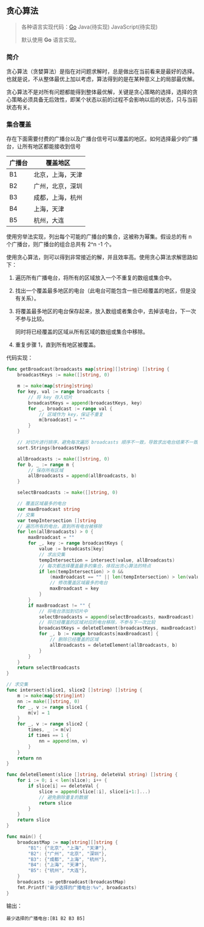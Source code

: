 ## 贪心算法

>各种语言实现代码：[Go](./golang/algorithm/greedy)   Java(待实现)   JavaScript(待实现)
>
>默认使用 **Go** 语言实现。

### 简介

贪心算法（贪婪算法）是指在对问题求解时，总是做出在当前看来是最好的选择。也就是说，不从整体最优上加以考虑，算法得到的是在某种意义上的局部最优解。

贪心算法不是对所有问题都能得到整体最优解，关键是贪心策略的选择，选择的贪心策略必须具备无后效性，即某个状态以前的过程不会影响以后的状态，只与当前状态有关。

### 集合覆盖

存在下面需要付费的广播台以及广播台信号可以覆盖的地区。如何选择最少的广播台，让所有地区都能接收到信号

| 广播台 | 覆盖地区         |
| ------ | ---------------- |
| B1     | 北京，上海，天津 |
| B2     | 广州，北京，深圳 |
| B3     | 成都，上海，杭州 |
| B4     | 上海，天津       |
| B5     | 杭州，大连       |

使用穷举法实现，列出每个可能的广播台的集合，这被称为幂集。假设总的有 n 个广播台，则广播台的组合总共有 2^n -1 个。

使用贪心算法，则可以得到非常接近的解，并且效率高。使用贪心算法求解思路如下：

1. 遍历所有广播电台，将所有的区域放入一个不重复的数组或集合中。

2. 找出一个覆盖最多地区的电台（此电台可能包含一些已经覆盖的地区，但是没有关系）。

3. 将覆盖最多地区的电台保存起来，放入数组或者集合中，去掉该电台，下一次不参与比较。

   同时将已经覆盖的区域从所有区域的数组或集合中移除。

4. 重复步骤 1，直到所有地区被覆盖。

代码实现：

```go
func getBroadcast(broadcasts map[string][]string) []string {
    broadcastKeys := make([]string, 0)

    m := make(map[string]string)
    for key, val := range broadcasts {
        // 将 key 存入切片
        broadcastKeys = append(broadcastKeys, key)
        for _, broadcast := range val {
            // 区域作为 key，保证不重复
            m[broadcast] = ""
        }
    }

    // 对切片进行排序，避免每次遍历 broadcasts 顺序不一致，导致求出电台结果不一致
    sort.Strings(broadcastKeys)

    allBroadcasts := make([]string, 0)
    for b, _ := range m {
        // 保存所有区域
        allBroadcasts = append(allBroadcasts, b)
    }

    selectBroadcasts := make([]string, 0)

    // 覆盖区域最多的电台
    var maxBroadcast string
    // 交集
    var tempIntersection []string
    // 遍历所有的电台，直到所有电台被移除
    for len(allBroadcasts) > 0 {
        maxBroadcast = ""
        for _, key := range broadcastKeys {
            value := broadcasts[key]
            // 求出交集
            tempIntersection = intersect(value, allBroadcasts)
            // 每次都选择覆盖最多的集合，体现出贪心算法的特点
            if len(tempIntersection) > 0 &&
                (maxBroadcast == "" || len(tempIntersection) > len(value)) {
                // 修改覆盖区域最多的电台
                maxBroadcast = key
            }
        }
        if maxBroadcast != "" {
            // 将电台添加到切片中
            selectBroadcasts = append(selectBroadcasts, maxBroadcast)
            // 将已经覆盖的区域对应的电台移除，不参与下一次比较
            broadcastKeys = deleteElement(broadcastKeys, maxBroadcast)
            for _, b := range broadcasts[maxBroadcast] {
                // 删除已经覆盖的区域
                allBroadcasts = deleteElement(allBroadcasts, b)
            }
        }
    }
    return selectBroadcasts
}

// 求交集
func intersect(slice1, slice2 []string) []string {
    m := make(map[string]int)
    nn := make([]string, 0)
    for _, v := range slice1 {
        m[v] = 1
    }
    for _, v := range slice2 {
        times, _ := m[v]
        if times == 1 {
            nn = append(nn, v)
        }
    }
    return nn
}

func deleteElement(slice []string, deleteVal string) []string {
    for i := 0; i < len(slice); i++ {
        if slice[i] == deleteVal {
            slice = append(slice[:i], slice[i+1:]...)
            // 避免删除重复的数据
            return slice
        }
    }
    return slice
}

func main() {
    broadcastMap := map[string][]string {
        "B1": {"北京", "上海", "天津"},
        "B2": {"广州", "北京", "深圳"},
        "B3": {"成都", "上海", "杭州"},
        "B4": {"上海", "天津"},
        "B5": {"杭州", "大连"},
    }
    broadcasts := getBroadcast(broadcastMap)
    fmt.Printf("最少选择的广播电台:%v", broadcasts)
}
```

输出：

```
最少选择的广播电台:[B1 B2 B3 B5]
```
